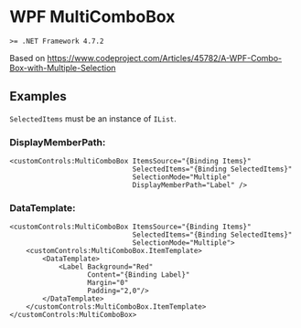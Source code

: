# WPF MultiComboBox

`>= .NET Framework 4.7.2`

Based on https://www.codeproject.com/Articles/45782/A-WPF-Combo-Box-with-Multiple-Selection

## Examples

`SelectedItems` must be an instance of `IList`.

### DisplayMemberPath:

```xaml
<customControls:MultiComboBox ItemsSource="{Binding Items}"
                              SelectedItems="{Binding SelectedItems}"
                              SelectionMode="Multiple"
                              DisplayMemberPath="Label" />
```


### DataTemplate:

```xaml
<customControls:MultiComboBox ItemsSource="{Binding Items}"
                              SelectedItems="{Binding SelectedItems}"
                              SelectionMode="Multiple">
    <customControls:MultiComboBox.ItemTemplate>
        <DataTemplate>
            <Label Background="Red"
                   Content="{Binding Label}"
                   Margin="0"
                   Padding="2,0"/>
        </DataTemplate>
    </customControls:MultiComboBox.ItemTemplate>
</customControls:MultiComboBox>
```
